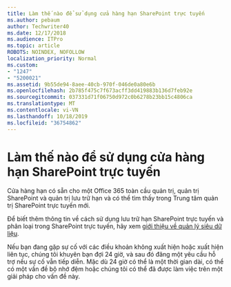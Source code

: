 ```yaml
---
title: Làm thế nào để sử dụng cửa hàng hạn SharePoint trực tuyến
ms.author: pebaum
author: Techwriter40
ms.date: 12/17/2018
ms.audience: ITPro
ms.topic: article
ROBOTS: NOINDEX, NOFOLLOW
localization_priority: Normal
ms.custom:
- "1247"
- "5200021"
ms.assetid: 9b55de94-8aee-40cb-970f-046de0a80e6b
ms.openlocfilehash: 2b785f475c7f673acff3dd419883b136d7feb92e
ms.sourcegitcommit: 037331d71f06750d972c0b6278b23bb15c4806ca
ms.translationtype: MT
ms.contentlocale: vi-VN
ms.lasthandoff: 10/18/2019
ms.locfileid: "36754862"
---
```

# <a name="how-to-use-the-sharepoint-online-term-store"></a>Làm thế nào để sử dụng cửa hàng hạn SharePoint trực tuyến

Cửa hàng hạn có sẵn cho một Office 365 toàn cầu quản trị, quản trị SharePoint và quản trị lưu trữ hạn và có thể tìm thấy trong Trung tâm quản trị SharePoint trực tuyến mới.
  
Để biết thêm thông tin về cách sử dụng lưu trữ hạn SharePoint trực tuyến và phân loại trong SharePoint trực tuyến, hãy xem [giới thiệu về quản lý siêu dữ liệu](https://go.microsoft.com/fwlink/?linkid=2044674&amp;clcid=0x409).
  
Nếu bạn đang gặp sự cố với các điều khoản không xuất hiện hoặc xuất hiện liên tục, chúng tôi khuyên bạn đợi 24 giờ, và sau đó đăng một yêu cầu hỗ trợ nếu sự cố vẫn tiếp diễn. Mặc dù 24 giờ có thể là một thời gian dài, có thể có một vấn đề bộ nhớ đệm hoặc chúng tôi có thể đã được làm việc trên một giải pháp cho vấn đề này.
  